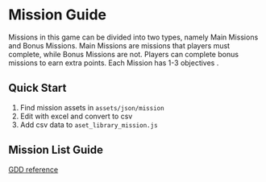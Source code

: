 # Mission Guide

Missions in this game can be divided into two types, namely Main Missions and Bonus Missions. Main Missions are missions that players must complete, while Bonus Missions are not. Players can complete bonus missions to earn extra points. Each Mission has 1-3 objectives .

## Quick Start

1. Find mission assets in `assets/json/mission`
2. Edit with excel and convert to csv
3. Add csv data to `aset_library_mission.js`

## Mission List Guide
[GDD reference]("https://www.notion.so/D-Shima-Design-Document-ebe055dc58664e09a8f85d58d1b1cdbf")